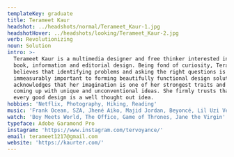 ```yaml
---
templateKey: graduate
title: Terameet Kaur
headshot: ../headshots/normal/Terameet_Kaur-1.jpg
headshotHover: ../headshots/looking/Terameet_Kaur-2.jpg
verb: Revolutionizing
noun: Solution
intro: >-
  Terameet Kaur is a multimedia designer and free thinker interested in package,
  book, information and editorial design. Being fond of curiosity, Terameet
  believes that identifying problems and asking the right questions is
  immeasurably important to forming beautifully functional design solutions. She
  acknowledges that her imagination is one of her strongest traits and enjoys
  coming up with unique and unconventional ideas. She firmly trusts that behind
  every good design is a well thought out idea. 
hobbies: 'Netflix, Photography, Hiking, Reading'
music: 'Frank Ocean, SZA, Jhené Aiko, Majid Jordan, Beyoncé, Lil Uzi Vert'
watch: 'Boy Meets World, The Office, Game of Thrones, Jane the Virgin'
typeface: Adobe Garamond Pro
instagram: 'https://www.instagram.com/tervoyance/'
email: terameet1217@gmail.com
website: 'https://kaurter.com/'
---
```



